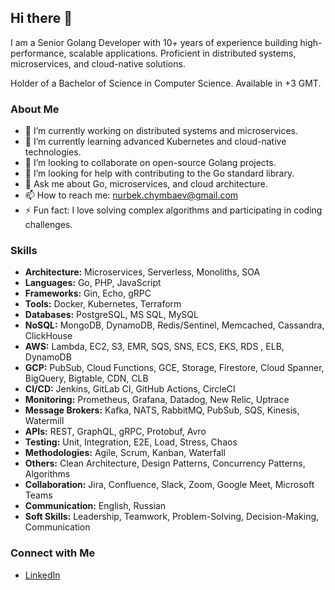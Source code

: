 ## Hi there 👋

I am a Senior Golang Developer with 10+ years of experience building high-performance, scalable applications. Proficient in distributed systems, microservices, and cloud-native solutions. 

Holder of a Bachelor of Science in Computer Science. Available in +3 GMT.

### About Me

- 🔭 I’m currently working on distributed systems and microservices.
- 🌱 I’m currently learning advanced Kubernetes and cloud-native technologies.
- 👯 I’m looking to collaborate on open-source Golang projects.
- 🤔 I’m looking for help with contributing to the Go standard library.
- 💬 Ask me about Go, microservices, and cloud architecture.
- 📫 How to reach me: [nurbek.chymbaev@gmail.com](mailto:nurbek.chymbaev@gmail.com)
- ⚡ Fun fact: I love solving complex algorithms and participating in coding challenges.

### Skills
- **Architecture:** Microservices, Serverless, Monoliths, SOA 
- **Languages:** Go, PHP, JavaScript
- **Frameworks:** Gin, Echo, gRPC
- **Tools:** Docker, Kubernetes, Terraform
- **Databases:** PostgreSQL, MS SQL, MySQL
- **NoSQL:** MongoDB, DynamoDB, Redis/Sentinel, Memcached, Cassandra, ClickHouse
- **AWS:** Lambda, EC2, S3, EMR, SQS, SNS, ECS, EKS, RDS , ELB, DynamoDB 
- **GCP:** PubSub, Cloud Functions, GCE, Storage, Firestore, Cloud Spanner, BigQuery,
  Bigtable, CDN, CLB
- **CI/CD:** Jenkins, GitLab CI, GitHub Actions, CircleCI
- **Monitoring:** Prometheus, Grafana, Datadog, New Relic, Uptrace
- **Message Brokers:** Kafka, NATS, RabbitMQ, PubSub, SQS, Kinesis, Watermill
- **APIs:** REST, GraphQL, gRPC, Protobuf, Avro
- **Testing:** Unit, Integration, E2E, Load, Stress, Chaos
- **Methodologies:** Agile, Scrum, Kanban, Waterfall
- **Others:** Clean Architecture, Design Patterns, Concurrency Patterns, Algorithms
- **Collaboration:** Jira, Confluence, Slack, Zoom, Google Meet, Microsoft Teams
- **Communication:** English, Russian
- **Soft Skills:** Leadership, Teamwork, Problem-Solving, Decision-Making, Communication

### Connect with Me

- [LinkedIn](https://www.linkedin.com/in/nurbek-chymbaev-864942168/)
```
